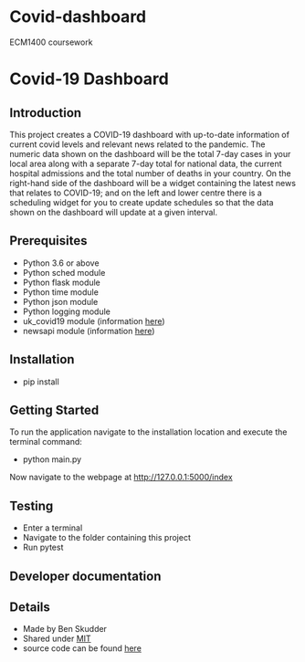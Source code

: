 # Covid-dashboard
ECM1400 coursework
# Covid-19 Dashboard 
## Introduction
This project creates a COVID-19 dashboard with up-to-date 
information of current covid levels and relevant news related to the pandemic. 
The numeric data shown on the dashboard will be the total 7-day cases in your local area along 
with a separate 7-day total for national data, the current hospital admissions and the total number
of deaths in your country. On the right-hand side of the dashboard will be a widget containing the 
latest news that relates to COVID-19; and on the left and lower centre there is a scheduling widget 
for you to create update schedules so that the data shown on the dashboard will update at a given interval.
## Prerequisites
* Python 3.6 or above
* Python sched module
* Python flask module
* Python time module
* Python json module
* Python logging module
* uk_covid19 module (information [here](https://publichealthengland.github.io/coronavirus-dashboard-api-python-sdk/pages/getting_started.html))
* newsapi module (information [here](https://newsapi.org/docs/get-started))

## Installation
* pip install

## Getting Started
To run the application navigate to the installation 
location and execute the terminal command:
* python main.py

Now navigate to the webpage at http://127.0.0.1:5000/index

## Testing
* Enter a terminal
* Navigate to the folder containing this project
* Run pytest
## Developer documentation
## Details
* Made by Ben Skudder
* Shared under [MIT](https://opensource.org/licenses/MIT)
* source code can be found [here]()
